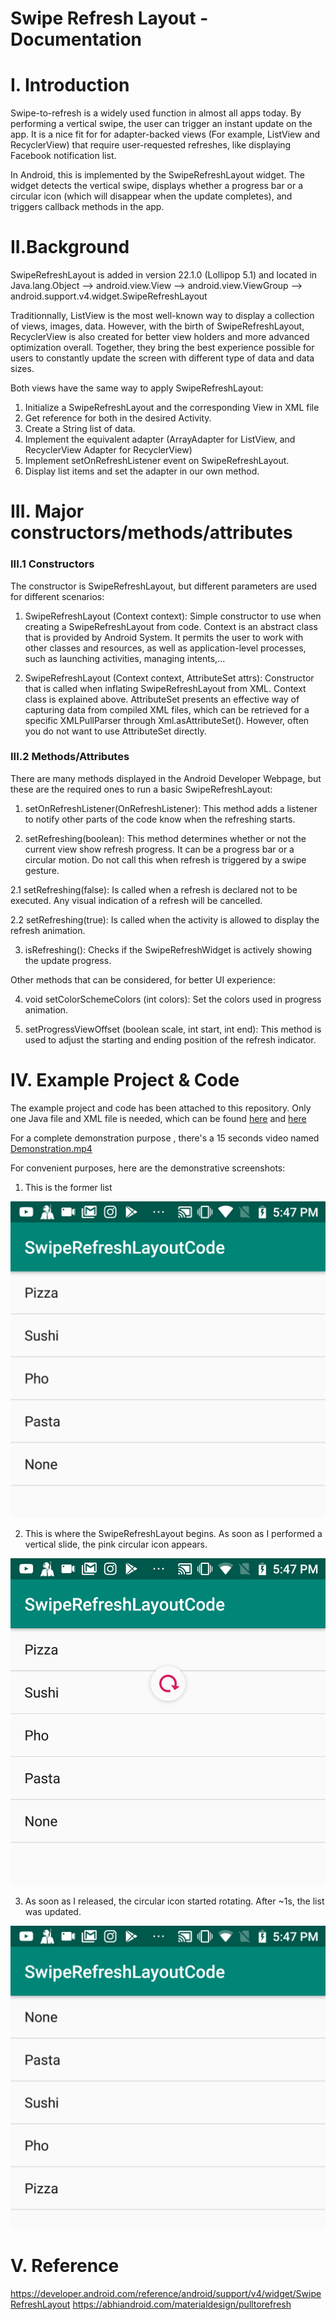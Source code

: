 # Swipe Refresh Layout - Documentation

# I. Introduction 

Swipe-to-refresh is a widely used function in almost all apps today. By performing a vertical swipe, the user can trigger an instant update on the app. It is a nice fit for for adapter-backed views (For example, ListView and RecyclerView) that require user-requested refreshes, like displaying Facebook notification list.

In Android, this is implemented by the SwipeRefreshLayout widget. The widget detects the vertical swipe, displays whether a progress bar or a circular icon (which will disappear when the update completes), and triggers callback methods in the app. 

# II.Background 

SwipeRefreshLayout is added in version 22.1.0 (Lollipop 5.1) and located in Java.lang.Object --> android.view.View --> android.view.ViewGroup --> android.support.v4.widget.SwipeRefreshLayout

Traditionnally, ListView is the most well-known way to display a collection of views, images, data. However, with the birth of SwipeRefreshLayout, RecyclerView is also created for better view holders and more advanced optimization overall. Together, they bring the best experience possible for users to constantly update the screen with different type of data and data sizes. 

Both views have the same way to apply SwipeRefreshLayout:
1. Initialize a SwipeRefreshLayout and the corresponding View in XML file
2. Get reference for both in the desired Activity.
3. Create a String list of data.
4. Implement the equivalent adapter (ArrayAdapter for ListView, and RecyclerView Adapter for RecyclerView)
5. Implement setOnRefreshListener event on SwipeRefreshLayout. 
6. Display list items and set the adapter in our own method.

# III. Major constructors/methods/attributes

### III.1 Constructors

The constructor is SwipeRefreshLayout, but different parameters are used for different scenarios:

1. SwipeRefreshLayout (Context context): Simple constructor to use when creating a SwipeRefreshLayout from code. Context is an abstract class that is provided by Android System. It permits the user to work with other classes and resources, as well as application-level processes, such as launching activities, managing intents,...

2. SwipeRefreshLayout (Context context, AttributeSet attrs): Constructor that is called when inflating SwipeRefreshLayout from XML. Context class is explained above. AttributeSet presents an effective way of capturing data from compiled XML files, which can be retrieved for a specific XMLPullParser through Xml.asAttributeSet(). However, often you do not want to use AttributeSet directly.

### III.2 Methods/Attributes

There are many methods displayed in the Android Developer Webpage, but these are the required ones to run a basic SwipeRefreshLayout:

1. setOnRefreshListener(OnRefreshListener): This method adds a listener to notify other parts of the code know when the refreshing starts.

2. setRefreshing(boolean): This method determines whether or not the current view show refresh progress. It can be a progress bar or a circular motion. Do not call this when refresh is triggered by a swipe gesture.

 2.1 setRefreshing(false): Is called when a refresh is declared not to be executed. Any visual indication of a refresh will be cancelled.

 2.2 setRefreshing(true): Is called when the activity is allowed to display the refresh animation.

3. isRefreshing(): Checks if the SwipeRefreshWidget is actively showing the update progress. 

Other methods that can be considered, for better UI experience:

4. void setColorSchemeColors (int colors): Set the colors used in progress animation. 

5. setProgressViewOffset (boolean scale, int start, int end): This method is used to adjust the starting and ending position of the refresh indicator. 

# IV. Example Project & Code

The example project and code has been attached to this repository. Only one Java file and XML file is needed, which can be found <a href="https://raw.githubusercontent.com/ngtrangminhduc/SwipeRefreshLayout/master/app/src/main/java/com/example/ducnguyen/swiperefreshlayoutcode/MainActivity.java">here</a> and <a href="https://raw.githubusercontent.com/ngtrangminhduc/SwipeRefreshLayout/master/app/src/main/res/layout/activity_main.xml">here</a>

For a complete demonstration purpose , there's a 15 seconds video named <a href="https://raw.githubusercontent.com/ngtrangminhduc/SwipeRefreshLayout/master/Demonstration.mp4">Demonstration.mp4</a>  

For convenient purposes, here are the demonstrative screenshots:

1. This is the former list

![alt text](https://github.com/ngtrangminhduc/SwipeRefreshLayout/blob/master/Screenshot_1.png)

2. This is where the SwipeRefreshLayout begins. As soon as I performed a vertical slide, the pink circular icon appears.

![alt text](https://github.com/ngtrangminhduc/SwipeRefreshLayout/blob/master/Screenshot_2.png)

3. As soon as I released, the circular icon started rotating. After ~1s, the list was updated.

![alt text](https://github.com/ngtrangminhduc/SwipeRefreshLayout/blob/master/Screenshot_3.png)


# V. Reference
https://developer.android.com/reference/android/support/v4/widget/SwipeRefreshLayout
https://abhiandroid.com/materialdesign/pulltorefresh
